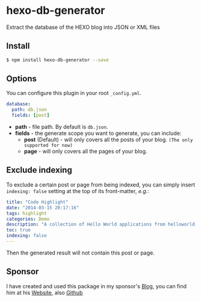 # hexo-db-generator
Extract the database of the HEXO blog into JSON or XML files

## Install

``` bash
$ npm install hexo-db-generator --save
```

## Options

You can configure this plugin in your root `_config.yml`.

``` yaml
database:
  path: db.json
  fields: [post]
```

- **path** - file path. By default is `db.json`.
- **fields** - the generate scope you want to generate, you can include:
  * **post** (Default) - will only covers all the posts of your blog. `(The only supported for now)`
  * **page** - will only covers all the pages of your blog.

## Exclude indexing

To exclude a certain post or page from being indexed, you can simply insert `indexing: false` setting at the top of its front-matter, *e.g.*:

```yml
title: "Code Highlight"
date: "2014-03-15 20:17:16"
tags: highlight
categories: Demo
description: "A collection of Hello World applications from helloworld.org."
toc: true
indexing: false
---
```

Then the generated result will not contain this post or page.

## Sponsor
I have created and used this package in my sponsor's [Blog](https://blog.richiebartlett.com/), you can find him at his [Website](https://richiebartlett.com/), also [Github](https://github.com/lorezyra)